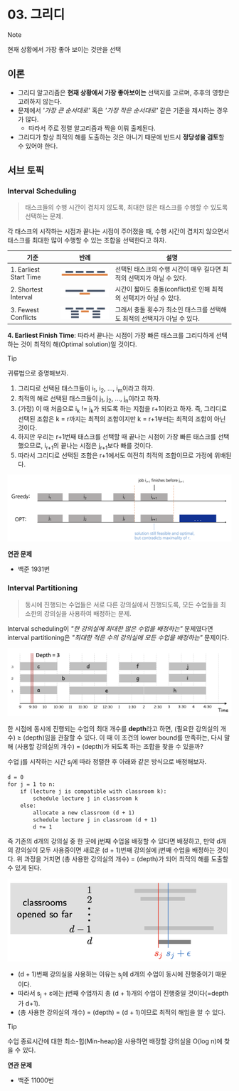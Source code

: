 # 03. 그리디

> [!NOTE]
> 현재 상황에서 가장 좋아 보이는 것만을 선택

## 이론
- 그리디 알고리즘은 **현재 상황에서 가장 좋아보이는** 선택지를 고르며, 추후의 영향은 고려하지 않는다.
- 문제에서 *'가장 큰 순서대로'* 혹은 *'가장 작은 순서대로'* 같은 기준을 제시하는 경우가 많다.
    - 따라서 주로 정렬 알고리즘과 짝을 이뤄 출제된다.
- 그리디가 항상 최적의 해를 도출하는 것은 아니기 때문에 반드시 **정당성을 검토**할 수 있어야 한다.

## 서브 토픽
### Interval Scheduling

> 태스크들의 수행 시간이 겹치지 않도록, 최대한 많은 태스크를 수행할 수 있도록 선택하는 문제.

각 태스크의 시작하는 시점과 끝나는 시점이 주어졌을 때, 수행 시간이 겹치지 않으면서 태스크를 최대한 많이 수행할 수 있는 조합을 선택한다고 하자.

|기준|반례|설명|
|-|-|-|
|1. Earliest Start Time|<img src="imgs/schd-start.png" width="200" />|선택된 태스크의 수행 시간이 매우 길다면 최적의 선택지가 아닐 수 있다.|
|2. Shortest Interval|<img src="imgs/schd-short.png" width="200" />|시간이 짧아도 충돌(conflict)로 인해 최적의 선택지가 아닐 수 있다.|
|3. Fewest Conflicts|<img src="imgs/schd-conflict.png" width="200" />|그래서 충돌 횟수가 최소인 태스크를 선택해도 최적의 선택지가 아닐 수 있다.|

**4. Earliest Finish Time**: 따라서 끝나는 시점이 가장 빠른 태스크를 그리디하게 선택하는 것이 최적의 해(Optimal solution)일 것이다.

> [!TIP]
> 귀류법으로 증명해보자.
> 
> 1. 그리디로 선택된 태스크들이 i<sub>1</sub>, i<sub>2</sub>, ..., i<sub>m</sub>이라고 하자.
> 2. 최적의 해로 선택된 태스크들이 j<sub>1</sub>, j<sub>2</sub>, ..., j<sub>n</sub>이라고 하자.
> 3. (가정) 이 때 처음으로 i<sub>k</sub> != j<sub>k</sub>가 되도록 하는 지점을 r+1이라고 하자. 즉, 그리디로 선택된 조합은 k = r까지는 최적의 조합이지만 k = r+1부터는 최적의 조합이 아닌 것이다.
> 4. 하지만 우리는 r+1번째 태스크를 선택할 때 끝나는 시점이 가장 빠른 태스크를 선택했으므로, i<sub>r+1</sub>의 끝나는 시점은 j<sub>r+1</sub>보다 빠를 것이다.
> 5. 따라서 그리디로 선택된 조합은 r+1에서도 여전히 최적의 조합이므로 가정에 위배된다.
>
> ![Interval scheduling](imgs/schd-opt.png)

**연관 문제**
- 백준 1931번

### Interval Partitioning

> 동시에 진행되는 수업들은 서로 다른 강의실에서 진행되도록, 모든 수업들을 최소한의 강의실을 사용하여 배정하는 문제.

Interval scheduling이 *"한 강의실에 최대한 많은 수업을 배정하는"* 문제였다면 interval partitioning은 *"최대한 적은 수의 강의실에 모든 수업을 배정하는"* 문제이다.

![Depth](imgs/partition-depth.png)

한 시점에 동시에 진행되는 수업의 최대 개수를 **depth**라고 하면, (필요한 강의실의 개수) ≥ (depth)임을 관찰할 수 있다. 이 때 이 조건의 lower bound를 만족하는, 다시 말해 (사용할 강의실의 개수) = (depth)가 되도록 하는 조합을 찾을 수 있을까? 

수업 j를 시작하는 시간 s<sub>j</sub>에 따라 정렬한 후 아래와 같은 방식으로 배정해보자.

```
d = 0
for j = 1 to n:
    if (lecture j is compatible with classroom k):
        schedule lecture j in classroom k
    else:
        allocate a new classroom (d + 1)
        schedule lecture j in classroom (d + 1)
        d += 1
```

즉 기존의 d개의 강의실 중 한 곳에 j번째 수업을 배정할 수 있다면 배정하고, 만약 d개의 강의실이 모두 사용중이면 새로운 (d + 1)번째 강의실에 j번째 수업을 배정하는 것이다. 위 과정을 거치면 (총 사용한 강의실의 개수) = (depth)가 되어 최적의 해를 도출할 수 있게 된다.

![Proof](imgs/partition-proof.png)

- (d + 1)번째 강의실을 사용하는 이유는 s<sub>j</sub>에 d개의 수업이 동시에 진행중이기 때문이다.
- 따라서 s<sub>j</sub> + ε에는 j번째 수업까지 총 (d + 1)개의 수업이 진행중일 것이다(=depth가 d+1).
- (총 사용한 강의실의 개수) = (depth) = (d + 1)이므로 최적의 해임을 알 수 있다.

> [!TIP]
> 수업 종료시간에 대한 최소-힙(Min-heap)을 사용하면 배정할 강의실을 O(log n)에 찾을 수 있다.

**연관 문제**
- 백준 11000번